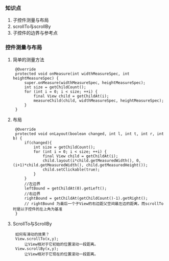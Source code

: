 ### 知识点

1. 子控件测量与布局  
2. scrollTo与scrollBy  
3. 子控件的边界与参考点  

### 控件测量与布局

1. 简单的测量方法 

        @Override
        protected void onMeasure(int widthMeasureSpec, int heightMeasureSpec) {
            super.onMeasure(widthMeasureSpec, heightMeasureSpec);
            int size = getChildCount();
            for (int i = 0; i < size; ++i) {
                final View child = getChildAt(i);
                measureChild(child, widthMeasureSpec, heightMeasureSpec);
            }
        }

2. 布局 

        @Override
        protected void onLayout(boolean changed, int l, int t, int r, int b) {
            if(changed){
                int size = getChildCount();
                for (int i = 0; i < size; ++i) {
                    final View child = getChildAt(i);
                    child.layout(i*child.getMeasuredWidth(), 0, (i+1)*child.getMeasuredWidth(), child.getMeasuredHeight());
                    child.setClickable(true);
                }
            }
            //左边界
            leftBound = getChildAt(0).getLeft();
            //右边界
            rightBound = getChildAt(getChildCount()-1).getRight();
            // rightBound 为最后一个子View的右边距父空间最左边的距离，而scrollTo时是以子控件的左上角为基准
        }

3. ScrollTo与ScrollBy

        如何有滑动的效果？
        View.scrollTo(x,y);
            让View相对于它初始的位置滚动一段距离。
        View.scrollBy(x,y);
            让View相对于它现在的位置滚动一段距离。        